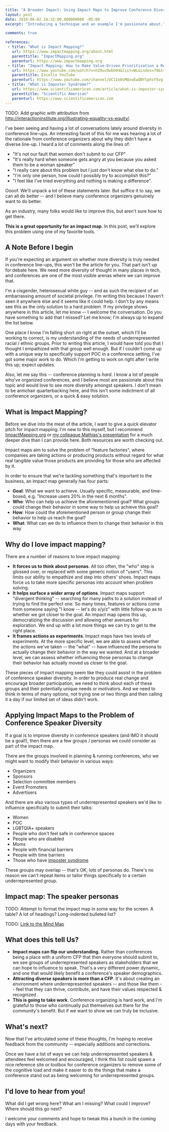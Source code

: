 ```yaml
---
title: "A Broader Impact: Using Impact Maps to Improve Conference Diversity"
layout: post
date: 2018-06-02 16:32:00.000000000 -05:00
excerpt: "Introducing a technique and an example I'm passionate about."

comments: true

references:
 - title: "What is Impact Mapping?"
   url: https://www.impactmapping.org/about.html
   parenttitle: "ImpactMapping.org"
   parenturl: https://www.impactmapping.org
 - title: "Impact Mapping: How to Make Value-Driven Prioritization a Reality, by Mathias Eifert"
   url: https://www.youtube.com/watch?v=hZ9ucDwbh04&list=WL&index=79&t=1120s
   parenttitle: Excella YouTube
   parenturl: https://www.youtube.com/channel/UC1Io0sMQxoEwQNYtphsY5vg
 - title: "What is Imposter Syndrome?"
   url: https://www.scientificamerican.com/article/what-is-impostor-syndrome/
   parenttitle: "Scientific American"
   parenturl: https://www.scientificamerican.com
---
```


TODO: Add graphic with attribution from http://interactioninstitute.org/illustrating-equality-vs-equity/.

I've been seeing and having a lot of conversations lately around diversity in conference line-ups. An interesting facet of this for me was hearing a lot of the rationale from conference organizers about why they didn't have a diverse line-up. I heard a lot of comments along the lines of:

* "It's not our fault that women don't submit to our CFP"
* "It's really hard when someone gets angry at you because you asked them to be a woman speaker"
* "I really care about this problem but I just don't know what else to do."
* "I'm only one person, how could I possibly try to accomplish this?"
* "I feel like I've tried everything and nothing is making a difference".

Oooof. We'll unpack a lot of these statements later. But suffice it to say, we can all do better -- and I believe many conference organizers genuinely want to do better.

As an industry, many folks would like to improve this, but aren't sure how to get there.

**This is a great opportunity for an impact map**. In this post, we'll explore this problem using one of my favorite tools.

## A Note Before I begin

If you're expecting an argument on whether more diversity is truly needed in conference line-ups, this won't be the article for you. That part isn't up for debate here. We need more diversity of thought in many places in tech, and conferences are one of the most visible arenas where we can improve that.

I'm a cisgender, heterosexual white guy -- and as such the recipient of an embarrassing amount of societal privilege. I'm writing this because I haven't seen it anywhere else and it seems like it could help. I don't by any means see this as the only solution to a hard problem. If my privilege shows anywhere in this article, let me know -- I welcome the conversation. Do you have something to add that I missed? Let me know; I'm always up to expand the list below.

One place I know I'm falling short on right at the outset, which I'll be working to correct, is my understanding of the needs of underrepresented racial / ethnic groups. Prior to writing this article, I would have told you that I thought I empathized with that group well enough. But if I couldn't come up with a unique way to specifically support POC in a conference setting, I've got some major work to do. Which I'm getting to work on right after I write this up; expect updates.

Also, let me say this -- conference planning is *hard*. I know a lot of people who've organized conferences, and I believe most are passionate about this topic and would love to see more diversity amongst speakers. I don't mean to be armchair quarterbacking here, and this isn't some indictment of all conference organizers, or a quick &amp; easy solution.

## What is Impact Mapping?

Before we dive into the meat of the article, I want to give a quick elevator pitch for impact mapping. I'm new to this myself, but I recommend [ImpactMapping.org](https://www.impactmapping.org/about.html) or [my colleague Mathias's presentation](https://www.youtube.com/watch?v=hZ9ucDwbh04&list=WL&index=79&t=1120s) for a much deeper dive than I can provide here. Both resources are worth checking out.

Impact maps aim to solve the problem of "feature factories", where companies are taking actions or producing products without regard for what real tangible value those products are providing for those who are affected by it.

In order to ensure that we're tackling something that's important to the business, an impact map generally has four parts:

* **Goal**: What we want to achieve. Usually specific, measurable, and time-boxed, e.g. "Increase users 20% in the next 6 months".
* **Who**: Who can help us achieve the aforementioned goal? What groups could change their behavior in some way to help us achieve this goal?
* **How**: How could the aforementioned person or group change their behavior to help us reach the goal?
* **What**: What can we do to influence them to change their behavior in this way

## Why do I love impact mapping? 

There are a number of reasons to love impact mapping:

* **It forces us to think about personas**. All too often, the "who" step is glossed over, or replaced with some generic notion of "users". This limits our ability to empathize and step into others' shoes. Impact maps force us to take more specific personas into account when problem solving.
* **It helps surface a wider array of options**. Impact maps support "divergent thinking" -- searching for many paths to a solution instead of trying to find the perfect one. So many times, features or actions come from someone saying "I know -- let's do x/y/z" with little follow-up as to whether we got closer to the goal. An impact map opens this up, democratizing the discussion and allowing other avenues for exploration. We end up with a lot more things we can try to get to the right place.
* **It frames actions as experiments**. Impact maps have two levels of experiments. At the more specific level, we are able to assess whether the actions we've taken -- the "what" -- have influenced the persona to actually change their behavior in the way we wanted. And at a broader level, we can assess whether influencing those personas to change their behavior has actually moved us closer to the goal.

These pieces of impact mapping seem like they could assist in the problem of conference speaker diversity. In order to produce real change and encourage broader participation, we need to think about each of these groups and their potentially unique needs or motivators. And we need to think in terms of many options, not trying one or two things and then calling it a day if our limited set of ideas didn't work.

## Applying Impact Maps to the Problem of Conference Speaker Diversity

If a goal is to improve diversity in conference speakers (and IMO it should be a goal!), then there are a few groups / personas we could consider as part of the impact map.

There are the groups involved in planning &amp; running conferences, who we might want to modify their behavior in various ways:

* Organizers
* Sponsors
* Selection committee members
* Event Promoters
* Advertisers

And there are also various types of underrepresented speakers we'd like to influence specifically to submit their talks:

* Women
* POC
* LGBTQIA+ speakers
* People who don't feel safe in conference spaces
* People who are disabled
* Moms
* People with financial barriers
* People with time barriers
* Those who have [imposter syndrome](https://www.scientificamerican.com/article/what-is-impostor-syndrome/)

These groups may overlap -- that's OK, lots of personas do. There's no reason we can't repeat items or tailor things specifically to a certain underrepresented group.

## Impact map: The speaker personas

TODO: Attempt to format the impact map in some way for the screen. A table? A lot of headings? Long-indented bulleted list?

TODO: [Link to the Mind Map](/assets/post-assets/2018-06-MoreDiverseConferenceSpeakers/2018-06-MoreDiverseConferenceSpeakers.pdf)

## What does this tell Us?

* **Impact maps can flip our understanding.** Rather than conferences being a place with a uniform CFP that then everyone should submit to, we see groups of underrepresented speakers as stakeholders that we can hope to influence to speak. That's a very different power dynamic, and one that would likely benefit a conference's speaker demographics.
* **Attracting diverse speakers is more than a CFP**. It's about creating an environment where underrepresented speakers -- and those like them -- feel that they can thrive, contribute, and have their values respected & recognized .
* **This is going to take work**. Conference organizing is hard work, and I'm grateful to those who continually put themselves out there for the community's benefit. But if we want to show we can truly be inclusive.

## What's next?

Now that I've articulated some of these thoughts, I'm hoping to receive feedback from the community -- especially additions and corrections.

Once we have a list of ways we can help underrepresented speakers & attendees feel welcomed and encouraged, I think this list could spawn a nice reference site or toolbox for conference organizers to remove some of the cognitive load and make it easier to do the things that make a conference stand out as being welcoming for underrepresented groups.

## I'd love to hear from you!

What did I get wrong here? What am I missing? What could I improve? Where should this go next?

I welcome your comments and hope to tweak this a bunch in the coming days with your feedback.